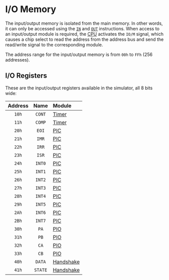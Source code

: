 # I/O Memory

The input/output memory is isolated from the main memory. In other words, it can only be accessed using the [`IN`](../../computer/instructions/in) and [`OUT`](../../computer/instructions/out) instructions. When access to an input/output module is required, the [CPU](../../computer/cpu) activates the `IO/M` signal, which causes a chip select to read the address from the address bus and send the read/write signal to the corresponding module.

The address range for the input/output memory is from `00h` to `FFh` (256 addresses).

## I/O Registers

These are the input/output registers available in the simulator, all 8 bits wide:

| Address |  Name   | Module                   |
| :-----: | :-----: | :----------------------- |
|  `10h`  | `CONT`  | [Timer](./timer)         |
|  `11h`  | `COMP`  | [Timer](./timer)         |
|  `20h`  |  `EOI`  | [PIC](./pic)             |
|  `21h`  |  `IMR`  | [PIC](./pic)             |
|  `22h`  |  `IRR`  | [PIC](./pic)             |
|  `23h`  |  `ISR`  | [PIC](./pic)             |
|  `24h`  | `INT0`  | [PIC](./pic)             |
|  `25h`  | `INT1`  | [PIC](./pic)             |
|  `26h`  | `INT2`  | [PIC](./pic)             |
|  `27h`  | `INT3`  | [PIC](./pic)             |
|  `28h`  | `INT4`  | [PIC](./pic)             |
|  `29h`  | `INT5`  | [PIC](./pic)             |
|  `2Ah`  | `INT6`  | [PIC](./pic)             |
|  `2Bh`  | `INT7`  | [PIC](./pic)             |
|  `30h`  |  `PA`   | [PIO](./pio)             |
|  `31h`  |  `PB`   | [PIO](./pio)             |
|  `32h`  |  `CA`   | [PIO](./pio)             |
|  `33h`  |  `CB`   | [PIO](./pio)             |
|  `40h`  | `DATA`  | [Handshake](./handshake) |
|  `41h`  | `STATE` | [Handshake](./handshake) |
